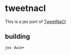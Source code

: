 # tweetnacl

This is a jex port of [TweetNaCl](https://github.com/dchest/tweetnacl-js)

## building

```
jex dwim+
```
